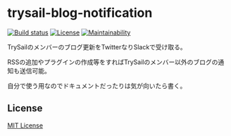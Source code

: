 # trysail-blog-notification

[![Build status](https://img.shields.io/travis/hiroto-k/trysail-blog-notification/master.svg?style=flat-square)](https://travis-ci.org/hiroto-k/trysail-blog-notification)
[![License](https://img.shields.io/github/license/hiroto-k/trysail-blog-notification.svg?style=flat-square)](https://github.com/hiroto-k/trysail-blog-notification/blob/master/LICENSE)
[![Maintainability](https://api.codeclimate.com/v1/badges/e45ea111dc196cfbb5c0/maintainability)](https://codeclimate.com/github/hiroto-k/trysail-blog-notification/maintainability)

TrySailのメンバーのブログ更新をTwitterなりSlackで受け取る。

RSSの追加やプラグインの作成等をすればTrySailのメンバー以外のブログの通知も送信可能。

自分で使う用なのでドキュメントだったりは気が向いたら書く。

## License

[MIT License](https://github.com/hiroto-k/trysail-blog-notification/blob/master/LICENSE "MIT License")